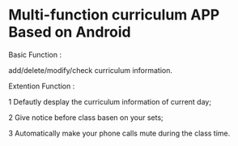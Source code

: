 Multi-function curriculum APP Based on Android
==========================================

Basic Function : 

add/delete/modify/check curriculum information.

Extention Function :

1 Defautly desplay the curriculum information of current day;

2 Give notice before class basen on your sets;

3 Automatically make your phone calls mute during the class time.

